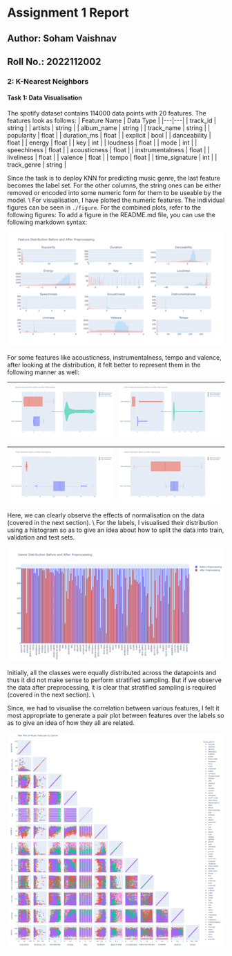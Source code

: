 # Assignment 1 Report

## Author: Soham Vaishnav
## Roll No.: 2022112002

### 2: K-Nearest Neighbors

#### Task 1: Data Visualisation
The spotify dataset contains 114000 data points with 20 features. The features look as follows:
| Feature Name | Data Type |
|---|---|
| track_id | string |
| artists | string | 
| album_name | string |
| track_name | string |
| popularity | float |
| duration_ms | float |
| explicit | bool |
| danceability | float |
| energy | float |
| key | int |
| loudness | float |
| mode | int |
| speechiness | float |
| acousticness | float |
| instrumentalness | float |
| liveliness | float |
| valence | float |
| tempo | float |
| time_signature | int |
| track_genre | string |

Since the task is to deploy KNN for predicting music genre, the last feature becomes the label set. For the other columns, the string ones can be either removed or encoded into some numeric form for them to be useable by the model. \\
For visualisation, I have plotted the numeric features. The individual figures can be seen in `./figure`. For the combined plots, refer to the following figures:
To add a figure in the README.md file, you can use the following markdown syntax:


![Features Before and After preprocessing](./figures/All_Features.png)

For some features like acousticness, instrumentalness, tempo and valence, after looking at the distribution, it felt better to represent them in the following manner as well:

| ![Acousticness](./figures/Acousticness_aliter.png) | ![Instrumentalness](./figures/Instrumentalness_aliter.png) | 
|---|---|

| ![Tempo](./figures/Tempo_aliter.png) | ![Valence](./figures/Valence_aliter.png) |
|---|---|

Here, we can clearly observe the effects of normalisation on the data (covered in the next section). \\
For the labels, I visualised their distribution using a histogram so as to give an idea about how to split the data into train, validation and test sets.

![Features Before and After preprocessing](./figures/genre_distribution.png)

Initially, all the classes were equally distributed across the datapoints and thus it did not make sense to perform stratified sampling. But if we observe the data after preprocessing, it is clear that stratified sampling is required (covered in the next section). \\

Since, we had to visualise the correlation between various features, I felt it most appropriate to generate a pair plot between features over the labels so as to give an idea of how they all are related.

![Features Before and After preprocessing](./figures/PairPlot_BP.png)






